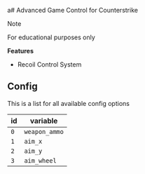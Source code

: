 a# Advanced Game Control for Counterstrike

> [!NOTE]
> For educational purposes only

**Features**

- Recoil Control System

## Config

This is a list for all available config options

| id | variable |
| --- | --- |
| `0` | `weapon_ammo` |
| `1` | `aim_x` |
| `2` | `aim_y` |
| `3` | `aim_wheel` |